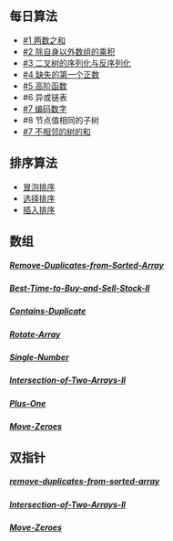 ## 每日算法

- [#1 两数之和](./#1)
- [#2 除自身以外数组的乘积](./#2)
- [#3 二叉树的序列化与反序列化](./#3)
- [#4 缺失的第一个正数](./#4)
- [#5 高阶函数](./#5)
- #6 异或链表
- [#7 编码数字](./#7)
- #8 节点值相同的子树
- [#7 不相邻的树的和](./#9)

## 排序算法

- [冒泡排序](./sorting/bubble-sort)
- [选择排序](./sorting/insertion-sort)
- [插入排序](./sorting/selection-sort)


## 数组
##### [Remove-Duplicates-from-Sorted-Array](./leetcode/Remove-Duplicates-from-Sorted-Array.ts)
##### [Best-Time-to-Buy-and-Sell-Stock-II](./leetcode/Best-Time-to-Buy-and-Sell-Stock-II.ts)
##### [Contains-Duplicate](./leetcode/Contains-Duplicate.ts)
##### [Rotate-Array](./leetcode/Rotate-Array.ts)
##### [Single-Number](./leetcode/Single-Number.ts)
##### [Intersection-of-Two-Arrays-II](./leetcode/Intersection-of-Two-Arrays-II.ts)
##### [Plus-One](./leetcode/Plus-One.ts)
##### [Move-Zeroes](./leetcode/Move-Zeroes.ts)

## 双指针
##### [remove-duplicates-from-sorted-array](./leetcode/Remove-Duplicates-from-Sorted-Array.ts)
##### [Intersection-of-Two-Arrays-II](./leetcode/Intersection-of-Two-Arrays-II.ts)
##### [Move-Zeroes](./leetcode/Move-Zeroes.ts)